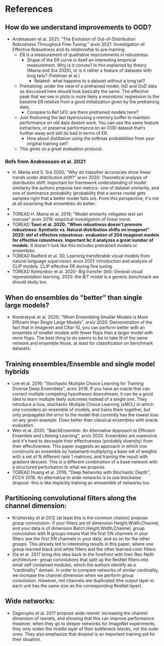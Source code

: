 # References 

## How do we understand improvements to OOD? 

- Andreassen et al. 2021; "The Evolution of Out-of-Distribution Robustness Throughout Fine-Tuning:" arxiv 2021. Investigation of Effective Robustness and its relationship to pre-training. 
    - ER is a measurement of qualitative improvements in robustness. 
        - Shape of the ER curve is itself an interesting empirical measurement. Why is it convex? Is this explained by theory (Mania and Sra 2020), or is it rather a feature of datasets with long tails? (Feldman et al.)
            - Related- what happens to a dataset without a long tail?  
    - Pretraining: under the view of a pretrained model, InD and OoD data as discussed here should look basically the same. The effective peak that we see in plots is more likely a monotonic regression to the baseline ER relative from a good initialization given by the pretraining data. 
        - Compare to Ref [41]: are there pretrained models here? 
    - Just finetuning the last layers/using a memory buffer to maintain performance on old data doesnt work. You can use the same feature extractors, or preserve performance on an OOD dataset that's further away and still do bad in terms of ER. 
        - How about distillation using the softmax probabilities from your original training set?  
    - This gives us a great evaluation protocol.

### Refs from Andreassen et al. 2021

- H. Mania and S. Sra 2020; "Why do classifier accuracies show linear trends under distribution shift?" arxiv 2020: Theoretical analysis of distribution shift. Important for framework understanding of model similarity the authors propose two metrics- one of dataset similarity, and one of dominance probability (probability that a worse model gets samples right that a better model fails on). From this perspective, it's not at all surprising that ensembles do better. 
- 
- TOREAD H. Mania et al. 2019; "Model similarity mitigates test set overuse" arxiv 2019: empirical investigation of linear trend. 
- TOREAD **Taori et al. 2020; "When robustness doesn't promote robustness: Synthetic vs. Natural distribution shifts on imagenet" 2020: def of effective robustness- evaluation of 204 imagenet models for effective robustness. Important bc it analyzes a great number of models.** It doesn't look like this includes pretrained models or ensembles. 
- TOREAD Radford et al. 30; Learning transferable visual models from natural language supervision. arxiv 2021: Introduction and analysis of CLIP models. CLIP effective ER during fine tuning. 
- TOREAD Kolesnikov et al. 2020- Big transfer (bit): General visual representation learning, 2020: the BiT model is a generic benchmark we should study too.  

## When do ensembles do "better" than single large models? 

- Kondratyuk et al. 2020; "When Ensembling Smaller Models is More Efficient than Single Large Models", arxiv 2020. Demonstration of the fact that in Imagenet and Cifar-10, you can perform better with an ensemble of smaller models with fewer flops than a larger model with more flops. The best thing to do seems to be to take N of the same network and ensemble those, at least for classification on benchmark datasets. 

## Training ensembles/Ensemble and single model hybrids 

- Lee et al. 2016; "Stochastic Multiple Choice Learning for Training Diverse Deep Ensembles", arxiv 2016. If you have an oracle that can correct multiple competing hypotheses downstream, it can be a good idea to learn multiple likely outcomes instead of a single one. They introduce a loss, stochastic Multiple Choice Learning (sMCL) in which one considers an ensemble of models, and trains them together, but only propagates the error to the model that currently has the lowest loss on any given example. Does better than classical ensembles with oracle evaluation. 
- Wen et al. 2020; "BatchEnsemble: An Alternative Approach to Efficient Ensemble and Lifelong Learning", arxiv 2020. Ensembles are expensive, and it's hard to decouple their effectiveness (probably diversity) from their effectiveness. This paper suggests an approach in which one constructs an ensemble by hadamard-multiplying a base set of weights with a set of N different rank 1 matrices, and training the result with gradient descent. This is a different combination of a base network with a structured perturbation to what we propose.  
- TOREAD Huang et al. 2016; "Deep Networks with Stochastic Depth", ECCV 2016. An alternative to wide networks is to use blockwise dropout- this is like implicitly training an ennsemble of networks too. 

## Partitioning convolutional filters along the channel dimension: 

- Krizhevsky et al 2012 (at least this is the common citation) propose group convolution- if your filters are of dimension Height,Width,Channel, and your data is of dimension Batch,Height,Width,Channel, group convolution with N groups means that the first 1/N channels in your filters see the first 1/N channels in your data, and so on for the other groups. This already led to interesting results in this paper, where one group learned black and white filters and the other learned color filters. 
- Xie et al. 2017 bring this idea back to the forefront with their Res-NeXt architecture- group convolutions that split up the ResNet filters into small self contained modules, which the authors identify as a "cardinality" domain. In order to compare networks of similar cardinality, we increase the channel dimension when we perform group convolution. However, not channels are duplicated (the output layer in each unit has the same size as the corresponding ResNet layer).   
 
## Wide networks: 

- Zagoruyko et al. 2017 propose wide-resnet: increasing the channel dimension of resnets, and showing that this can improve performance. However, when they go to deeper networks for ImageNet experiments, they only widen the middle layer of their bottleneck blocks, not the outer ones. They also emphasize that dropout is an important training aid for their situation.  
 
